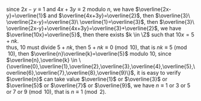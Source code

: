 since $2x-y \equiv 1$ and $4x+3y \equiv 2$ modulo $n$, we have $\overline{2x-y}=\overline{1}$ and $\overline{4x+3y}=\overline{2}$, then $\overline{3}\ \overline{2x-y}=\overline{3}\ \overline{1}=\overline{3}$, then $\overline{3}\ \overline{2x-y}+\overline{4x+3y}=\overline{3}+\overline{2}$, we have $\overline{10x}=\overline{5}$, then there exists $k \in \Z$ such that $10x=5+nk$.  
 thus, 10 must divide $5+nk$, then $5+nk \equiv 0 \pmod {10}$, that is $nk \equiv 5 \pmod {10}$, then $\overline{n}\overline{k}=\overline{5}$ modulo $10$, since $\overline{n},\overline{k} \in \{\overline{0},\overline{1},\overline{2},\overline{3},\overline{4},\overline{5},\overline{6},\overline{7},\overline{8},\overline{9}\}$, it is easy to verify $\overline{n}$ can take value $\overline{1}$ or $\overline{3}$ or $\overline{5}$ or $\overline{7}$ or $\overline{9}$, we have $n \equiv 1$ or $3$ or $5$ or $7$ or $9 \pmod {10}$, that is $n \equiv 1 \pmod {2}$.
